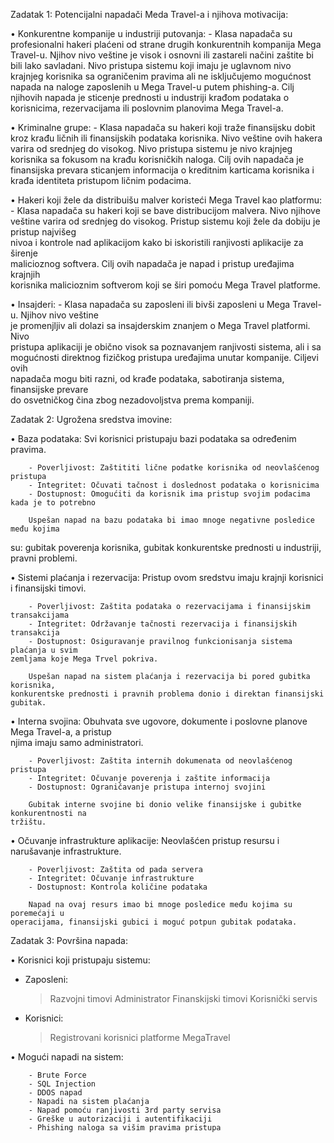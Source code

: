 Zadatak 1: Potencijalni napadači Meda Travel-a i njihova motivacija:

•	Konkurentne kompanije u industriji putovanja:
		- Klasa napadača su profesionalni hakeri plaćeni od strane drugih konkurentnih
      kompanija Mega Travel-u. Njihov nivo veštine je visok i osnovni ili zastareli načini
      zaštite bi bili lako savladani. Nivo pristupa sistemu koji imaju je uglavnom nivo
      krajnjeg korisnika sa ograničenim pravima ali ne isključujemo mogućnost napada na
      naloge zaposlenih u Mega Travel-u putem phishing-a. Cilj njihovih napada je
      sticenje prednosti u industriji krađom podataka o korisnicima, rezervacijama ili
      poslovnim planovima Mega Travel-a.

•	Kriminalne grupe:
		- Klasa napadača su hakeri koji traže finansijsku dobit kroz krađu ličnih ili finansijskih
    podataka korisnika.  Nivo veštine ovih hakera varira od srednjeg do visokog. Nivo
    pristupa sistemu je nivo krajnjeg korisnika sa fokusom na krađu korisničkih naloga.
    Cilj ovih napadača je finansijska prevara sticanjem informacija o kreditnim
    karticama korisnika i  krađa identiteta pristupom ličnim podacima.

•	Hakeri koji žele da distribuišu malver koristeći Mega Travel kao platformu:
		- Klasa napadača su hakeri koji se bave distribucijom malvera. Nivo njihove veštine
    varira od srednjeg do visokog. Pristup sistemu koji žele da dobiju je pristup najvišeg 		
    nivoa i kontrole nad aplikacijom kako bi iskoristili ranjivosti aplikacije za širenje 		
    malicioznog softvera. Cilj ovih napadača je napad i pristup uređajima krajnjih 			
    korisnika malicioznim softverom koji se širi pomoću Mega Travel platforme.

•	Insajderi:
		- Klasa napadača su zaposleni ili bivši zaposleni u Mega Travel-u. Njihov nivo veštine 		
    je promenjljiv ali dolazi sa insajderskim znanjem o Mega Travel platformi. Nivo 			
    pristupa aplikaciji je obično visok sa poznavanjem ranjivosti sistema, ali i sa 			
    mogućnosti direktnog fizičkog pristupa uređajima unutar kompanije. Ciljevi ovih 		
    napadača mogu biti razni, od krađe podataka, sabotiranja sistema, finansijske prevare 		
    do osvetničkog čina zbog nezadovoljstva prema kompaniji.


Zadatak 2: Ugrožena sredstva imovine:

•	Baza podataka:
		Svi korisnici pristupaju bazi podataka sa određenim pravima.

		- Poverljivost: Zaštititi lične podatke korisnika od neovlašćenog pristupa
		- Integritet: Očuvati tačnost i doslednost podataka o korisnicima
		- Dostupnost: Omogućiti da korisnik ima pristup svojim podacima kada je to potrebno
		
		Uspešan napad na bazu podataka bi imao mnoge negativne posledice među kojima 		
  su: gubitak poverenja korisnika, gubitak konkurentske prednosti u industriji, pravni 		problemi.

•	Sistemi plaćanja i rezervacija:
		Pristup ovom sredstvu imaju krajnji korisnici i finansijski timovi.

		- Poverljivost: Zaštita podataka o rezervacijama i finansijskim transakcijama
		- Integritet: Održavanje tačnosti rezervacija i finansijskih transakcija
		- Dostupnost: Osiguravanje pravilnog funkcionisanja sistema plaćanja u svim 			
    zemljama koje Mega Trvel pokriva.

		Uspešan napad na sistem plaćanja i rezervacija bi pored gubitka korisnika, 			
    konkurentske prednosti i pravnih problema donio i direktan finansijski gubitak.
		

•	Interna svojina:
		Obuhvata sve ugovore, dokumente i poslovne planove Mega Travel-a, a pristup 			
    njima imaju samo administratori.

		- Poverljivost:	Zaštita internih dokumenata od neovlašćenog pristupa
		- Integritet: Očuvanje poverenja i zaštite informacija
		- Dostupnost: Ograničavanje pristupa internoj svojini
		
		Gubitak interne svojine bi donio velike finansijske i gubitke konkurentnosti na 			
    tržištu.

•	Očuvanje infrastrukture aplikacije:
		Neovlašćen pristup resursu i narušavanje infrastrukture.

		- Poverljivost: Zaštita od pada servera
		- Integritet: Očuvanje infrastrukture
		- Dostupnost: Kontrola količine podataka

		Napad na ovaj resurs imao bi mnoge posledice među kojima su poremećaji u 			
    operacijama, finansijski gubici i moguć potpun gubitak podataka.


Zadatak 3: Površina napada:

•	Korisnici koji pristupaju sistemu:

- Zaposleni:
	> Razvojni timovi
	> Administrator
	> Finanskijski timovi
	> Korisnički servis
- Korisnici:
	> Registrovani korisnici platforme MegaTravel

•	Mogući napadi na sistem:

		- Brute Force
		- SQL Injection
		- DDOS napad
		- Napadi na sistem plaćanja
		- Napad pomoću ranjivosti 3rd party servisa
		- Greške u autorizaciji i autentifikaciji
		- Phishing naloga sa višim pravima pristupa

